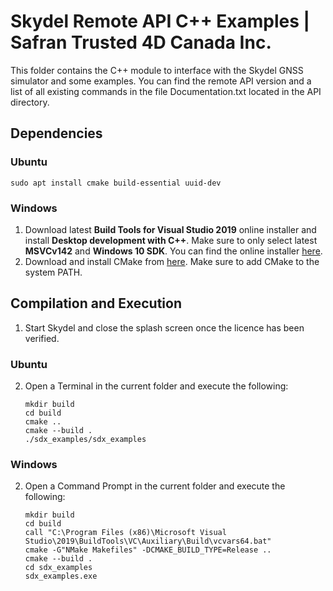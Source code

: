 # Skydel Remote API C++ Examples | Safran Trusted 4D Canada Inc.

This folder contains the C++ module to interface with the Skydel GNSS simulator and some examples. You can find the remote API version and a list of all existing commands in the file Documentation.txt located in the API directory.

## Dependencies

### Ubuntu
```
sudo apt install cmake build-essential uuid-dev
```

### Windows
1. Download latest **Build Tools for Visual Studio 2019** online installer and install **Desktop development with C++**. Make sure to only select latest **MSVCv142** and **Windows 10 SDK**. You can find the online installer [here](https://learn.microsoft.com/en-us/visualstudio/releases/2019/release-notes).
2. Download and install CMake from [here](https://github.com/Kitware/CMake/releases/download/v3.22.1/cmake-3.22.1-windows-x86_64.msi). Make sure to add CMake to the system PATH.

## Compilation and Execution
1. Start Skydel and close the splash screen once the licence has been verified.

### Ubuntu
2. Open a Terminal in the current folder and execute the following:
    ```
    mkdir build
    cd build
    cmake ..
    cmake --build .
    ./sdx_examples/sdx_examples
    ```

### Windows
2. Open a Command Prompt in the current folder and execute the following:
    ```
    mkdir build
    cd build
    call "C:\Program Files (x86)\Microsoft Visual Studio\2019\BuildTools\VC\Auxiliary\Build\vcvars64.bat"
    cmake -G"NMake Makefiles" -DCMAKE_BUILD_TYPE=Release ..
    cmake --build .
    cd sdx_examples
    sdx_examples.exe
    ```

